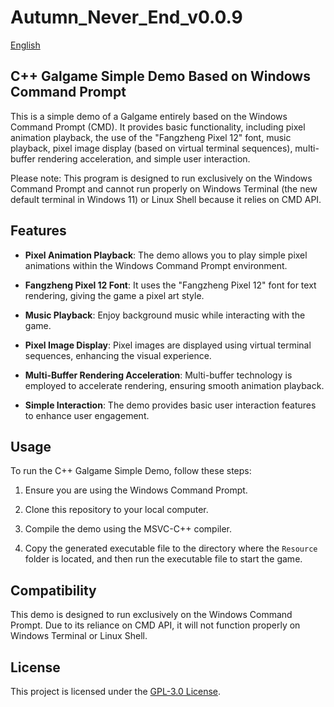 # Autumn_Never_End_v0.0.9

[English](...)

## C++ Galgame Simple Demo Based on Windows Command Prompt

This is a simple demo of a Galgame entirely based on the Windows Command Prompt (CMD). It provides basic functionality, including pixel animation playback, the use of the "Fangzheng Pixel 12" font, music playback, pixel image display (based on virtual terminal sequences), multi-buffer rendering acceleration, and simple user interaction.

Please note: This program is designed to run exclusively on the Windows Command Prompt and cannot run properly on Windows Terminal (the new default terminal in Windows 11) or Linux Shell because it relies on CMD API.

## Features

- **Pixel Animation Playback**: The demo allows you to play simple pixel animations within the Windows Command Prompt environment.

- **Fangzheng Pixel 12 Font**: It uses the "Fangzheng Pixel 12" font for text rendering, giving the game a pixel art style.

- **Music Playback**: Enjoy background music while interacting with the game.

- **Pixel Image Display**: Pixel images are displayed using virtual terminal sequences, enhancing the visual experience.

- **Multi-Buffer Rendering Acceleration**: Multi-buffer technology is employed to accelerate rendering, ensuring smooth animation playback.

- **Simple Interaction**: The demo provides basic user interaction features to enhance user engagement.

## Usage

To run the C++ Galgame Simple Demo, follow these steps:

1. Ensure you are using the Windows Command Prompt.

2. Clone this repository to your local computer.

3. Compile the demo using the MSVC-C++ compiler.

4. Copy the generated executable file to the directory where the `Resource` folder is located, and then run the executable file to start the game.

## Compatibility

This demo is designed to run exclusively on the Windows Command Prompt. Due to its reliance on CMD API, it will not function properly on Windows Terminal or Linux Shell.

## License

This project is licensed under the [GPL-3.0 License](LICENSE).